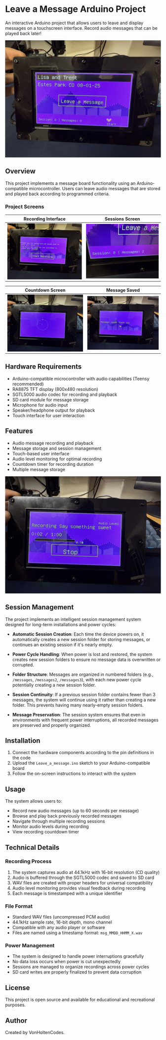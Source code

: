 # Leave a Message Arduino Project

An interactive Arduino project that allows users to leave and display messages on a touchscreen interface. Record audio messages that can be played back later!

![Leave a Message Idle Screen](screenshots/LAM_idle.JPEG)

## Overview

This project implements a message board functionality using an Arduino-compatible microcontroller. Users can leave audio messages that are stored and played back according to programmed criteria.

### Project Screens

| Recording Interface | Sessions Screen |
|:------------------:|:---------------:|
| ![Start Recording](screenshots/LAM_start-recording.JPEG) | ![Sessions](screenshots/LAM_Sessions.JPEG) |

| Countdown Screen | Message Saved |
|:----------------:|:-------------:|
| ![Countdown](screenshots/LAM_countdown.JPEG) | ![Message Saved](screenshots/LAM_message-saved.JPEG) |

## Hardware Requirements

- Arduino-compatible microcontroller with audio capabilities (Teensy recommended)
- RA8875 TFT display (800x480 resolution)
- SGTL5000 audio codec for recording and playback
- SD card module for message storage
- Microphone for audio input
- Speaker/headphone output for playback
- Touch interface for user interaction

## Features

- Audio message recording and playback
- Message storage and session management
- Touch-based user interface
- Audio level monitoring for optimal recording
- Countdown timer for recording duration
- Multiple message storage

![Audio Level Monitoring](screenshots/LAM_Audio-level.JPEG)

## Session Management

The project implements an intelligent session management system designed for long-term installations and power cycles:

- **Automatic Session Creation**: Each time the device powers on, it automatically creates a new session folder for storing messages, or continues an existing session if it's nearly empty.

- **Power Cycle Handling**: When power is lost and restored, the system creates new session folders to ensure no message data is overwritten or corrupted.

- **Folder Structure**: Messages are organized in numbered folders (e.g., `/messages`, `/messages2`, `/messages3`), with each new power cycle potentially creating a new session folder.

- **Session Continuity**: If a previous session folder contains fewer than 3 messages, the system will continue using it rather than creating a new folder. This prevents having many nearly-empty session folders.

- **Message Preservation**: The session system ensures that even in environments with frequent power interruptions, all recorded messages are preserved and properly organized.

## Installation

1. Connect the hardware components according to the pin definitions in the code
2. Upload the `Leave_a_message.ino` sketch to your Arduino-compatible board
3. Follow the on-screen instructions to interact with the system

## Usage

The system allows users to:
- Record new audio messages (up to 60 seconds per message)
- Browse and play back previously recorded messages
- Navigate through multiple recording sessions
- Monitor audio levels during recording
- View recording countdown timer

## Technical Details

### Recording Process
1. The system captures audio at 44.1kHz with 16-bit resolution (CD quality)
2. Audio is buffered through the SGTL5000 codec and saved to SD card
3. WAV files are created with proper headers for universal compatibility
4. Audio level monitoring provides visual feedback during recording
5. Each message is timestamped with a unique identifier

### File Format
- Standard WAV files (uncompressed PCM audio)
- 44.1kHz sample rate, 16-bit depth, mono channel
- Compatible with any audio player or software
- Files are named using a timestamp format: `msg_MMDD_HHMM_X.wav`

### Power Management
- The system is designed to handle power interruptions gracefully
- No data loss occurs when power is cut unexpectedly
- Sessions are managed to organize recordings across power cycles
- SD card writes are properly finalized to prevent data corruption

## License

This project is open source and available for educational and recreational purposes.

## Author

Created by VonHoltenCodes.